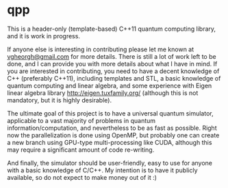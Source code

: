 qpp
===

This is a header-only (template-based) C++11 quantum computing library, and it is work in progress.

If anyone else is interesting in contributing please let me known at vgheorgh@gmail.com for more details. There is still a lot of work left to be done, and I can provide you with more details about what I have in mind. If you are interested in contributing, you need to have a decent knowledge of C++ (preferably C++11), including templates and STL, a basic knowledge of quantum computing and linear algebra, and some experience with Eigen linear algebra library http://eigen.tuxfamily.org/ (although this is not mandatory, but it is highly desirable).

The ultimate goal of this project is to have a universal quantum simulator, applicable to a vast majority of problems in quantum information/computation, and nevertheless to be as fast as possible. Right now the parallelization is done using OpenMP, but probably one can create a new branch using GPU-type multi-processing like CUDA, although this may require a significant amount of code re-writing.

And finally, the simulator should be user-friendly, easy to use for anyone with a basic knowledge of C/C++. My intention is to have it publicly available, so do not expect to make money out of it :)
